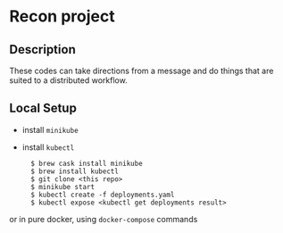 # Recon project

## Description
These codes can take directions from a message and do things that are
suited to a distributed workflow.

## Local Setup
- install `minikube`
- install `kubectl`

		$ brew cask install minikube
		$ brew install kubectl
		$ git clone <this repo>
		$ minikube start
		$ kubectl create -f deployments.yaml
		$ kubectl expose <kubectl get deployments result>

or in pure docker, using `docker-compose` commands
